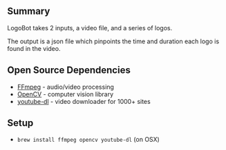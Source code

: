 ## Summary

LogoBot takes 2 inputs, a video file, and a series of logos.

The output is a json file which pinpoints the time and duration each logo is found in the video.

## Open Source Dependencies

* [FFmpeg](https://www.ffmpeg.org/) - audio/video processing
* [OpenCV](https://opencv.org/) - computer vision library
* [youtube-dl](https://rg3.github.io/youtube-dl/) - video downloader for 1000+ sites

## Setup

* `brew install ffmpeg opencv youtube-dl` (on OSX)